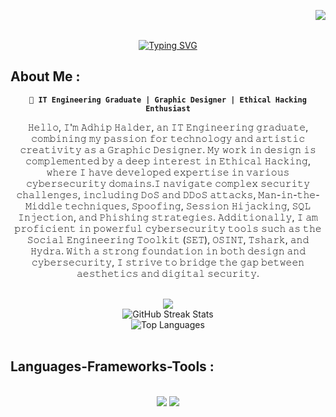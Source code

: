 <img align="right" src="https://visitor-badge.laobi.icu/badge?page_id=Adhiphalder01"/> <br> <br>
<div align="center" >
        <a href="https://git.io/typing-svg"><img src="https://readme-typing-svg.herokuapp.com?font=Roboto+Mono&weight=900&size=39&pause=1000&color=F71D75&width=435&lines=Hello%2C+There!;I'm+Adhip+Halder;A+web-developer;Nice+to+meet+you!" alt="Typing SVG" /></a>
</div>
<h2 align="left">About Me :</h2>

<p align="center">
<strong><code>🚀 IT Engineering Graduate | Graphic Designer | Ethical Hacking Enthusiast</code></strong><br>

<p align="center">
        𝙷𝚎𝚕𝚕𝚘, 𝙸'𝚖 𝙰𝚍𝚑𝚒𝚙 𝙷𝚊𝚕𝚍𝚎𝚛, 𝚊𝚗 𝙸𝚃 𝙴𝚗𝚐𝚒𝚗𝚎𝚎𝚛𝚒𝚗𝚐 𝚐𝚛𝚊𝚍𝚞𝚊𝚝𝚎, 𝚌𝚘𝚖𝚋𝚒𝚗𝚒𝚗𝚐 𝚖𝚢 𝚙𝚊𝚜𝚜𝚒𝚘𝚗 𝚏𝚘𝚛 𝚝𝚎𝚌𝚑𝚗𝚘𝚕𝚘𝚐𝚢 𝚊𝚗𝚍 𝚊𝚛𝚝𝚒𝚜𝚝𝚒𝚌 𝚌𝚛𝚎𝚊𝚝𝚒𝚟𝚒𝚝𝚢 𝚊𝚜 𝚊 𝙶𝚛𝚊𝚙𝚑𝚒𝚌 𝙳𝚎𝚜𝚒𝚐𝚗𝚎𝚛. 𝙼𝚢 𝚠𝚘𝚛𝚔 𝚒𝚗 𝚍𝚎𝚜𝚒𝚐𝚗 𝚒𝚜 𝚌𝚘𝚖𝚙𝚕𝚎𝚖𝚎𝚗𝚝𝚎𝚍 𝚋𝚢 𝚊 𝚍𝚎𝚎𝚙 𝚒𝚗𝚝𝚎𝚛𝚎𝚜𝚝 𝚒𝚗 𝙴𝚝𝚑𝚒𝚌𝚊𝚕 𝙷𝚊𝚌𝚔𝚒𝚗𝚐, 𝚠𝚑𝚎𝚛𝚎 𝙸 𝚑𝚊𝚟𝚎 𝚍𝚎𝚟𝚎𝚕𝚘𝚙𝚎𝚍 𝚎𝚡𝚙𝚎𝚛𝚝𝚒𝚜𝚎 𝚒𝚗 𝚟𝚊𝚛𝚒𝚘𝚞𝚜 𝚌𝚢𝚋𝚎𝚛𝚜𝚎𝚌𝚞𝚛𝚒𝚝𝚢 𝚍𝚘𝚖𝚊𝚒𝚗𝚜.𝙸 𝚗𝚊𝚟𝚒𝚐𝚊𝚝𝚎 𝚌𝚘𝚖𝚙𝚕𝚎𝚡 𝚜𝚎𝚌𝚞𝚛𝚒𝚝𝚢 𝚌𝚑𝚊𝚕𝚕𝚎𝚗𝚐𝚎𝚜, 𝚒𝚗𝚌𝚕𝚞𝚍𝚒𝚗𝚐 𝙳𝚘𝚂 𝚊𝚗𝚍 𝙳𝙳𝚘𝚂 𝚊𝚝𝚝𝚊𝚌𝚔𝚜, 𝙼𝚊𝚗-𝚒𝚗-𝚝𝚑𝚎-𝙼𝚒𝚍𝚍𝚕𝚎 𝚝𝚎𝚌𝚑𝚗𝚒𝚚𝚞𝚎𝚜, 𝚂𝚙𝚘𝚘𝚏𝚒𝚗𝚐, 𝚂𝚎𝚜𝚜𝚒𝚘𝚗 𝙷𝚒𝚓𝚊𝚌𝚔𝚒𝚗𝚐, 𝚂𝚀𝙻 𝙸𝚗𝚓𝚎𝚌𝚝𝚒𝚘𝚗, 𝚊𝚗𝚍 𝙿𝚑𝚒𝚜𝚑𝚒𝚗𝚐 𝚜𝚝𝚛𝚊𝚝𝚎𝚐𝚒𝚎𝚜. 𝙰𝚍𝚍𝚒𝚝𝚒𝚘𝚗𝚊𝚕𝚕𝚢, 𝙸 𝚊𝚖 𝚙𝚛𝚘𝚏𝚒𝚌𝚒𝚎𝚗𝚝 𝚒𝚗 𝚙𝚘𝚠𝚎𝚛𝚏𝚞𝚕 𝚌𝚢𝚋𝚎𝚛𝚜𝚎𝚌𝚞𝚛𝚒𝚝𝚢 𝚝𝚘𝚘𝚕𝚜 𝚜𝚞𝚌𝚑 𝚊𝚜 𝚝𝚑𝚎 𝚂𝚘𝚌𝚒𝚊𝚕 𝙴𝚗𝚐𝚒𝚗𝚎𝚎𝚛𝚒𝚗𝚐 𝚃𝚘𝚘𝚕𝚔𝚒𝚝 (𝚂𝙴𝚃), 𝙾𝚂𝙸𝙽𝚃, 𝚃𝚜𝚑𝚊𝚛𝚔, 𝚊𝚗𝚍 𝙷𝚢𝚍𝚛𝚊. 𝚆𝚒𝚝𝚑 𝚊 𝚜𝚝𝚛𝚘𝚗𝚐 𝚏𝚘𝚞𝚗𝚍𝚊𝚝𝚒𝚘𝚗 𝚒𝚗 𝚋𝚘𝚝𝚑 𝚍𝚎𝚜𝚒𝚐𝚗 𝚊𝚗𝚍 𝚌𝚢𝚋𝚎𝚛𝚜𝚎𝚌𝚞𝚛𝚒𝚝𝚢, 𝙸 𝚜𝚝𝚛𝚒𝚟𝚎 𝚝𝚘 𝚋𝚛𝚒𝚍𝚐𝚎 𝚝𝚑𝚎 𝚐𝚊𝚙 𝚋𝚎𝚝𝚠𝚎𝚎𝚗 𝚊𝚎𝚜𝚝𝚑𝚎𝚝𝚒𝚌𝚜 𝚊𝚗𝚍 𝚍𝚒𝚐𝚒𝚝𝚊𝚕 𝚜𝚎𝚌𝚞𝚛𝚒𝚝𝚢.
</p>
</p>
<br>

<div align="center">
        <img src="https://github-readme-stats.vercel.app/api?username=Adhiphalder01&theme=dracula&show_icons=true&hide_border=false&count_private=true"> <br>
        <img src="https://github-readme-streak-stats.herokuapp.com/?user=Adhiphalder01&theme=dracula&hide_border=false" alt="GitHub Streak Stats"> <br>
        <img src="https://github-readme-stats.vercel.app/api/top-langs/?username=Adhiphalder01&theme=dracula&show_icons=true&hide_border=false&layout=compact" alt="Top Languages">
</div>

<br>

<h2 align="left">Languages-Frameworks-Tools :</h2> <br>

<div align="center">
        <img src="https://raw.githubusercontent.com/marwin1991/profile-technology-icons/refs/heads/main/icons/git.png">
        <img src="https://raw.githubusercontent.com/marwin1991/profile-technology-icons/refs/heads/main/icons/github.png">
</div> <br>
<br>

    
